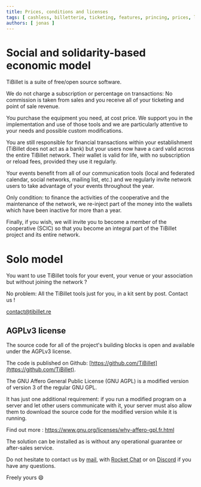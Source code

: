 ```yaml
---
title: Prices, conditions and licenses
tags: [ cashless, billetterie, ticketing, features, princing, prices, licences ]
authors: [ jonas ]
---
```


# Social and solidarity-based economic model

TiBillet is a suite of free/open source software.

We do not charge a subscription or percentage on transactions: 
No commission is taken from sales and 
you receive all of your ticketing and point of sale revenue.

You purchase the equipment you need, at cost price.
We support you in the implementation and use of those tools and we are particularly attentive to your needs and possible custom modifications.

You are still responsible for financial transactions within your establishment (TiBillet does not 
act as a bank) but your users now have a card valid across the entire TiBillet network. 
Their wallet is valid for life, with no subscription or reload fees, provided they use it regularly.

Your events benefit from all of our communication tools (local and federated calendar, social networks, mailing list, etc.) and we regularly invite network users to take advantage of your events throughout the year.

Only condition: to finance the activities of the cooperative and the maintenance of the network, we re-inject part of the money into the wallets which have been inactive for more than a year.

Finally, if you wish, we will invite you to become a member of the cooperative (SCIC) so that you become an integral part of the TiBillet project and its entire network.

# Solo model

You want to use TiBillet tools for your event, your venue or your association but without joining the network ?

No problem: All the TiBillet tools just for you, in a kit sent by post. Contact us !

[contact@tibillet.re](mailto:contact@tibillet.re)

## AGPLv3 license

The source code for all of the project's building blocks is open and available under the AGPLv3 license.

The code is published on Github: [https://github.com/TiBillet](https://github.com/TiBillet).

The GNU Affero General Public License (GNU AGPL) is a modified version of version 3 of the regular GNU GPL.

It has just one additional requirement: if you run a modified program on a server and let other users communicate with it, your server must also allow them to download the source code for the modified version while it is running.

Find out more : https://www.gnu.org/licenses/why-affero-gpl.fr.html

The solution can be installed as is without any operational guarantee or after-sales service.

Do not hesitate to contact us by [mail](mailto:contact@tibillet.re), with [Rocket Chat](https://chat.communecter.org/channel/Tibillet/) or on [Discord](https://discord.gg/ecb5jtP7vY) if you have any questions.

Freely yours :smile:

